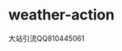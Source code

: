 # weather-action
<!DOCTYPE HTML PUBLIC "-//W3C//DTD HTML 4.0 Transitional//EN">
<HTML><HEAD>
<META content="text/html; charset=gb2312" http-equiv=Content-Type>
<META name=GENERATOR content="MSHTML 8.00.7601.19104"></HEAD>
<BODY><SPAN
style="LINE-HEIGHT: normal; FONT-FAMILY: q; FONT-SIZE: 0px; font-stretch: normal">最新通知RNOHH></SPAN>大站引流QQ810445061<SPAN></SPAN>
<SPAN
style="LINE-HEIGHT: normal; FONT-FAMILY: q; FONT-SIZE: 0px; font-stretch: normal">及时反馈OXMIV></SPAN>

</P></BODY></HTML>

